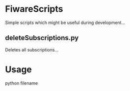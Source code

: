 # FiwareScripts

Simple scripts which might be useful during development... 

## deleteSubscriptions.py
Deletes all subscriptions...


# Usage
python filename

